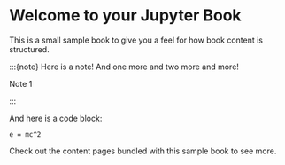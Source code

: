 # Welcome to your Jupyter Book

This is a small sample book to give you a feel for how book content is
structured.

:::{note}
Here is a note! And one more and two more and more!

Note 1

:::

And here is a code block:

```
e = mc^2
```

Check out the content pages bundled with this sample book to see more.
